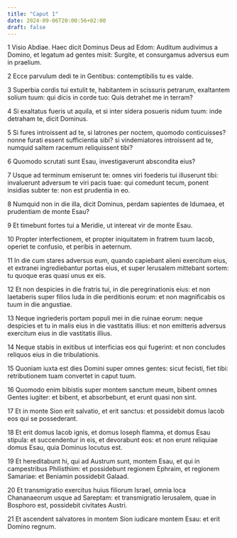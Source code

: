 ```yaml
---
title: "Caput 1"
date: 2024-09-06T20:00:56+02:00
draft: false
---
```



1 Visio Abdiae. Haec dicit Dominus Deus ad Edom: Auditum audivimus a Domino, et legatum ad gentes misit: Surgite, et consurgamus adversus eum in praelium.

2 Ecce parvulum dedi te in Gentibus: contemptibilis tu es valde.

3 Superbia cordis tui extulit te, habitantem in scissuris petrarum, exaltantem solium tuum: qui dicis in corde tuo: Quis detrahet me in terram?

4 Si exaltatus fueris ut aquila, et si inter sidera posueris nidum tuum: inde detraham te, dicit Dominus.

5 Si fures introissent ad te, si latrones per noctem, quomodo conticuisses? nonne furati essent sufficientia sibi? si vindemiatores introissent ad te, numquid saltem racemum reliquissent tibi?

6 Quomodo scrutati sunt Esau, investigaverunt abscondita eius?

7 Usque ad terminum emiserunt te: omnes viri foederis tui illuserunt tibi: invaluerunt adversum te viri pacis tuae: qui comedunt tecum, ponent insidias subter te: non est prudentia in eo.

8 Numquid non in die illa, dicit Dominus, perdam sapientes de Idumaea, et prudentiam de monte Esau?

9 Et timebunt fortes tui a Meridie, ut intereat vir de monte Esau.

10 Propter interfectionem, et propter iniquitatem in fratrem tuum Iacob, operiet te confusio, et peribis in aeternum.

11 In die cum stares adversus eum, quando capiebant alieni exercitum eius, et extranei ingrediebantur portas eius, et super Ierusalem mittebant sortem: tu quoque eras quasi unus ex eis.

12 Et non despicies in die fratris tui, in die peregrinationis eius: et non laetaberis super filios Iuda in die perditionis eorum: et non magnificabis os tuum in die angustiae.

13 Neque ingriederis portam populi mei in die ruinae eorum: neque despicies et tu in malis eius in die vastitatis illius: et non emitteris adversus exercitum eius in die vastitatis illius.

14 Neque stabis in exitibus ut interficias eos qui fugerint: et non concludes reliquos eius in die tribulationis.

15 Quoniam iuxta est dies Domini super omnes gentes: sicut fecisti, fiet tibi: retributionem tuam convertet in caput tuum.

16 Quomodo enim bibistis super montem sanctum meum, bibent omnes Gentes iugiter: et bibent, et absorbebunt, et erunt quasi non sint.

17 Et in monte Sion erit salvatio, et erit sanctus: et possidebit domus Iacob eos qui se possederant.

18 Et erit domus Iacob ignis, et domus Ioseph flamma, et domus Esau stipula: et succendentur in eis, et devorabunt eos: et non erunt reliquiae domus Esau, quia Dominus locutus est.

19 Et hereditabunt hi, qui ad Austrum sunt, montem Esau, et qui in campestribus Philisthiim: et possidebunt regionem Ephraim, et regionem Samariae: et Beniamin possidebit Galaad.

20 Et transmigratio exercitus huius filiorum Israel, omnia loca Chananaeorum usque ad Sareptam: et transmigratio Ierusalem, quae in Bosphoro est, possidebit civitates Austri.

21 Et ascendent salvatores in montem Sion iudicare montem Esau: et erit Domino regnum.

